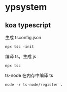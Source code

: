 # ypsystem

## koa typescript

生成 tsconfig.json

```
npx tsc -init
```

编译 ts，生成 js

```
npx tsc
```

ts-node 在内存中编译 ts

```
node -r ts-node/register .
```
